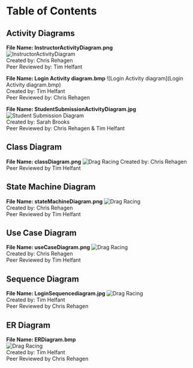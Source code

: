 # Table of Contents

## Activity Diagrams

**File Name: InstructorActivityDiagram.png**  
![InstructorActivityDiagram](InstructorActivityDiagram.png)  
Created by: Chris Rehagen  
Peer Reviewed by: Tim Helfant  

**File Name: Login Activity diagram.bmp**
![Login Activity diagram](Login Activity diagram.bmp)  
Created by: Tim Helfant  
Peer Reviewed by: Chris Rehagen  

**File Name: StudentSubmissionActivityDiagram.jpg**   
![Student Submission Diagram](StudentSubmissionActivityDiagram.jpg)  
Created by: Sarah Brooks  
Peer Reviewed by: Chris Rehagen & Tim Helfant 

## Class Diagram  

**File Name: classDiagram.png** 
![Drag Racing](classDiagram.png)
Created by: Chris Rehagen  
Peer Reviewed by Tim Helfant  

## State Machine Diagram  

**File Name: stateMachineDiagram.png** 
![Drag Racing](stateMachineDiagram.png)  
Created by: Chris Rehagen  
Peer Reviewed by Tim Helfant  

## Use Case Diagram  

**File Name: useCaseDiagram.png** 
![Drag Racing](useCaseDiagram.png)    
Created by: Chris Rehagen  
Peer Reviewed by Tim Helfant  

## Sequence Diagram
**File Name: LoginSequencediagram.jpg** 
![Drag Racing](LoginSequencediagram.jpg)  
Created by: Tim Helfant  
Peer Reviewed by Chris Rehagen 

## ER Diagram
**File Name: ERDiagram.bmp**  
![Drag Racing](ERDiagram.bmp)  
Created by: Tim Helfant  
Peer Reviewed by Chris Rehagen  


